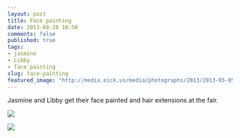 ```yaml
---
layout: post
title: Face painting
date: 2013-08-28 16:50
comments: false
published: true
tags:
- jasmine
- Libby
- face painting
slug: face-painting
featured_image: "http://media.eick.us/media/photographs/2013/2013-05-05/jasmine.jpg"
---
```

Jasmine and Libby get their face painted and hair extensions at the fair.

![](http://media.eick.us/media/photographs/2013/2013-05-05/jasmine.jpg)

![](http://media.eick.us/media/photographs/2013/2013-05-05/libby.jpg)
